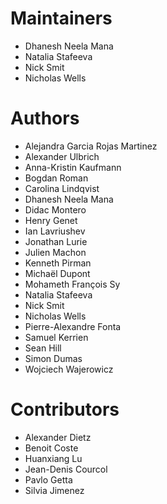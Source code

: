 # Maintainers

 - Dhanesh Neela Mana
 - Natalia Stafeeva
 - Nick Smit
 - Nicholas Wells

# Authors

 - Alejandra Garcia Rojas Martinez
 - Alexander Ulbrich
 - Anna-Kristin Kaufmann
 - Bogdan Roman
 - Carolina Lindqvist
 - Dhanesh Neela Mana
 - Didac Montero
 - Henry Genet
 - Ian Lavriushev
 - Jonathan Lurie
 - Julien Machon
 - Kenneth Pirman
 - Michaël Dupont 
 - Mohameth François Sy
 - Natalia Stafeeva
 - Nick Smit
 - Nicholas Wells
 - Pierre-Alexandre Fonta
 - Samuel Kerrien
 - Sean Hill
 - Simon Dumas
 - Wojciech Wajerowicz

# Contributors

 - Alexander Dietz
 - Benoit Coste
 - Huanxiang Lu
 - Jean-Denis Courcol
 - Pavlo Getta
 - Silvia Jimenez
 

